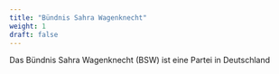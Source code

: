 ```yaml
---
title: "Bündnis Sahra Wagenknecht"
weight: 1
draft: false
---
```


Das Bündnis Sahra Wagenknecht (BSW) ist eine Partei in Deutschland
